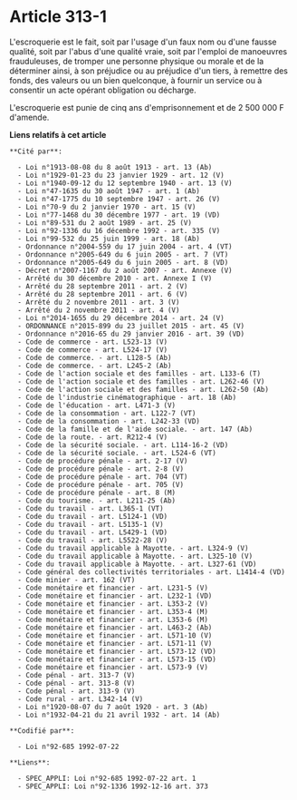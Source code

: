 # Article 313-1

L'escroquerie est le fait, soit par l'usage d'un faux nom ou d'une fausse qualité, soit par l'abus d'une qualité vraie, soit
par l'emploi de manoeuvres frauduleuses, de tromper une personne physique ou morale et de la déterminer ainsi, à son
préjudice ou au préjudice d'un tiers, à remettre des fonds, des valeurs ou un bien quelconque, à fournir un service ou à
consentir un acte opérant obligation ou décharge.

L'escroquerie est punie de cinq ans d'emprisonnement et de 2 500 000 F d'amende.

**Liens relatifs à cet article**

	**Cité par**:

	  - Loi n°1913-08-08 du 8 août 1913 - art. 13 (Ab)
	  - Loi n°1929-01-23 du 23 janvier 1929 - art. 12 (V)
	  - Loi n°1940-09-12 du 12 septembre 1940 - art. 13 (V)
	  - Loi n°47-1635 du 30 août 1947 - art. 1 (Ab)
	  - Loi n°47-1775 du 10 septembre 1947 - art. 26 (V)
	  - Loi n°70-9 du 2 janvier 1970 - art. 15 (V)
	  - Loi n°77-1468 du 30 décembre 1977 - art. 19 (VD)
	  - Loi n°89-531 du 2 août 1989 - art. 25 (V)
	  - Loi n°92-1336 du 16 décembre 1992 - art. 335 (V)
	  - Loi n°99-532 du 25 juin 1999 - art. 18 (Ab)
	  - Ordonnance n°2004-559 du 17 juin 2004 - art. 4 (VT)
	  - Ordonnance n°2005-649 du 6 juin 2005 - art. 7 (VT)
	  - Ordonnance n°2005-649 du 6 juin 2005 - art. 8 (VD)
	  - Décret n°2007-1167 du 2 août 2007 - art. Annexe (V)
	  - Arrêté du 30 décembre 2010 - art. Annexe I (V)
	  - Arrêté du 28 septembre 2011 - art. 2 (V)
	  - Arrêté du 28 septembre 2011 - art. 6 (V)
	  - Arrêté du 2 novembre 2011 - art. 3 (V)
	  - Arrêté du 2 novembre 2011 - art. 4 (V)
	  - Loi n°2014-1655 du 29 décembre 2014 - art. 24 (V)
	  - ORDONNANCE n°2015-899 du 23 juillet 2015 - art. 45 (V)
	  - Ordonnance n°2016-65 du 29 janvier 2016 - art. 39 (VD)
	  - Code de commerce - art. L523-13 (V)
	  - Code de commerce - art. L524-17 (V)
	  - Code de commerce. - art. L128-5 (Ab)
	  - Code de commerce. - art. L245-2 (Ab)
	  - Code de l'action sociale et des familles - art. L133-6 (T)
	  - Code de l'action sociale et des familles - art. L262-46 (V)
	  - Code de l'action sociale et des familles - art. L262-50 (Ab)
	  - Code de l'industrie cinématographique - art. 18 (Ab)
	  - Code de l'éducation - art. L471-3 (V)
	  - Code de la consommation - art. L122-7 (VT)
	  - Code de la consommation - art. L242-33 (VD)
	  - Code de la famille et de l'aide sociale. - art. 147 (Ab)
	  - Code de la route. - art. R212-4 (V)
	  - Code de la sécurité sociale. - art. L114-16-2 (VD)
	  - Code de la sécurité sociale. - art. L524-6 (VT)
	  - Code de procédure pénale - art. 2-17 (V)
	  - Code de procédure pénale - art. 2-8 (V)
	  - Code de procédure pénale - art. 704 (VT)
	  - Code de procédure pénale - art. 705 (V)
	  - Code de procédure pénale - art. 8 (M)
	  - Code du tourisme. - art. L211-25 (Ab)
	  - Code du travail - art. L365-1 (VT)
	  - Code du travail - art. L5124-1 (VD)
	  - Code du travail - art. L5135-1 (V)
	  - Code du travail - art. L5429-1 (VD)
	  - Code du travail - art. L5522-28 (V)
	  - Code du travail applicable à Mayotte. - art. L324-9 (V)
	  - Code du travail applicable à Mayotte. - art. L325-10 (V)
	  - Code du travail applicable à Mayotte. - art. L327-61 (VD)
	  - Code général des collectivités territoriales - art. L1414-4 (VD)
	  - Code minier - art. 162 (VT)
	  - Code monétaire et financier - art. L231-5 (V)
	  - Code monétaire et financier - art. L232-1 (VD)
	  - Code monétaire et financier - art. L353-2 (V)
	  - Code monétaire et financier - art. L353-4 (M)
	  - Code monétaire et financier - art. L353-6 (M)
	  - Code monétaire et financier - art. L463-2 (Ab)
	  - Code monétaire et financier - art. L571-10 (V)
	  - Code monétaire et financier - art. L571-11 (V)
	  - Code monétaire et financier - art. L573-12 (VD)
	  - Code monétaire et financier - art. L573-15 (VD)
	  - Code monétaire et financier - art. L573-9 (V)
	  - Code pénal - art. 313-7 (V)
	  - Code pénal - art. 313-8 (V)
	  - Code pénal - art. 313-9 (V)
	  - Code rural - art. L342-14 (V)
	  - Loi n°1920-08-07 du 7 août 1920 - art. 3 (Ab)
	  - Loi n°1932-04-21 du 21 avril 1932 - art. 14 (Ab)

	**Codifié par**:

	  - Loi n°92-685 1992-07-22

	**Liens**:

	  - SPEC_APPLI: Loi n°92-685 1992-07-22 art. 1
	  - SPEC_APPLI: Loi n°92-1336 1992-12-16 art. 373
